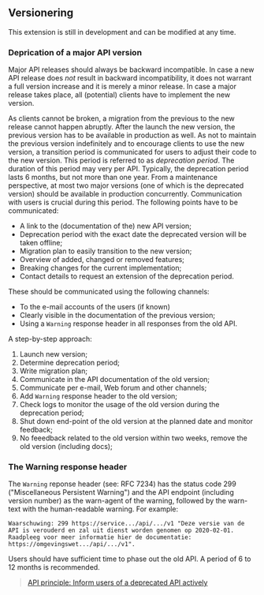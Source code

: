 ## Versionering

<p class='warning'>This extension is still in development and can be modified at any time.</p>

### Deprication of a major API version

Major API releases should always be backward incompatible. In case a new API release does _not_  result in backward incompatibility, it does not warrant a full version increase and it is merely a minor release. In case a major release takes place, all (potential) clients have to implement the new version.

As clients cannot be broken, a migration from the previous to the new release cannot happen abruptly. After the launch the new version, the previous version has to be available in production as well. As not to maintain the previous version indefinitely and to encourage clients to use the new version, a transition period is communicated for users to adjust their code to the new version. This period is referred to as *deprecation period*. The duration of this period may very per API. Typically, the deprecation period lasts 6 months, but not more than one year. From a maintenance perspective, at most two major versions (one of which is the deprecated version) should be available in production concurrently. Communication with users is crucial during this period. The following points have to be communicated:

- A link to the (documentation of the) new API version; 
- Deprecation period with the exact date the deprecated version will be taken offline;
- Migration plan to easily transition to the new version;
- Overview of added, changed or removed features;
- Breaking changes for the current implementation;
- Contact details to request an extension of the deprecation period.

These should be communicated using the following channels:

- To the e-mail accounts of the users (if known)
- Clearly visible in the documentation of the previous version;
- Using a `Warning` response header in all responses from the old API.

A step-by-step approach:

1. Launch new version;
2. Determine deprecation period;
3. Write migration plan;
4. Communicate in the API documentation of the old version;
5. Communicate per e-mail, Web forum and other channels;
6. Add `Warning` response header to the old version;
7. Check logs to monitor the usage of the old version during the deprecation period;
8. Shut down end-point of the old version at the planned date and monitor feedback;
9. No feeedback related to the old version within two weeks, remove the old version (including docs);

### The Warning response header

The `Warning` reponse header (see: RFC 7234) has the status code 299 ("Miscellaneous Persistent Warning") and the API endpoint (including version number) as the warn-agent of the warning, followed by the warn-text with the human-readable warning. For example:

`Waarschuwing: 299 https://service.../api/.../v1 "Deze versie van de API is verouderd en zal uit dienst worden genomen op 2020-02-01. Raadpleeg voor meer informatie hier de documentatie: https://omgevingswet.../api/.../v1".`

Users should have sufficient time to phase out the old API. A period of 6 to 12 months is recommended.

> [API principle: Inform users of a deprecated API actively](#api-21)